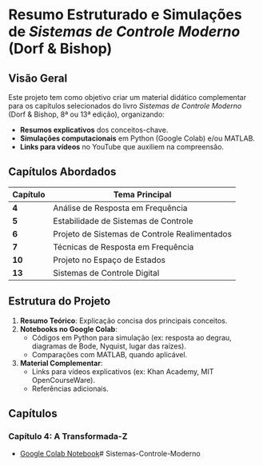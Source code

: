 # **Resumo Estruturado e Simulações de *Sistemas de Controle Moderno* (Dorf & Bishop)**  

## **Visão Geral**  
Este projeto tem como objetivo criar um material didático complementar para os capítulos selecionados do livro *Sistemas de Controle Moderno* (Dorf & Bishop, 8ª ou 13ª edição), organizando:  
- **Resumos explicativos** dos conceitos-chave.  
- **Simulações computacionais** em Python (Google Colab) e/ou MATLAB.  
- **Links para vídeos** no YouTube que auxiliem na compreensão.  

## **Capítulos Abordados**  
| Capítulo | Tema Principal |  
|----------|----------------|  
| **4** | Análise de Resposta em Frequência |  
| **5** | Estabilidade de Sistemas de Controle |  
| **6** | Projeto de Sistemas de Controle Realimentados |  
| **7** | Técnicas de Resposta em Frequência |  
| **10** | Projeto no Espaço de Estados |  
| **13** | Sistemas de Controle Digital |  

## **Estrutura do Projeto**  
1. **Resumo Teórico**: Explicação concisa dos principais conceitos.  
2. **Notebooks no Google Colab**:  
   - Códigos em Python para simulação (ex: resposta ao degrau, diagramas de Bode, Nyquist, lugar das raízes).  
   - Comparações com MATLAB, quando aplicável.  
3. **Material Complementar**:  
   - Links para vídeos explicativos (ex: Khan Academy, MIT OpenCourseWare).  
   - Referências adicionais.

## Capítulos

### Capítulo 4: A Transformada-Z
  - [Google Colab Notebook]()# Sistemas-Controle-Moderno
